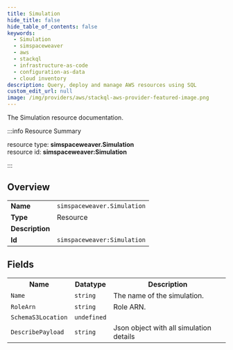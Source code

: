 ```yaml
---
title: Simulation
hide_title: false
hide_table_of_contents: false
keywords:
  - Simulation
  - simspaceweaver
  - aws
  - stackql
  - infrastructure-as-code
  - configuration-as-data
  - cloud inventory
description: Query, deploy and manage AWS resources using SQL
custom_edit_url: null
image: /img/providers/aws/stackql-aws-provider-featured-image.png
---
```

The Simulation resource documentation.

:::info Resource Summary

<div class="row">
<div class="providerDocColumn">
<span>resource type:&nbsp;<b>simspaceweaver.Simulation</b></span><br />
<span>resource id:&nbsp;<b>simspaceweaver:Simulation</b></span><br />
</div>
</div>

:::

## Overview
<table><tbody>
<tr><td><b>Name</b></td><td><code>simspaceweaver.Simulation</code></td></tr>
<tr><td><b>Type</b></td><td>Resource</td></tr>
<tr><td><b>Description</b></td><td></td></tr>
<tr><td><b>Id</b></td><td><code>simspaceweaver:Simulation</code></td></tr>
</tbody></table>

## Fields
<table><tbody>
<tr><th>Name</th><th>Datatype</th><th>Description</th></tr>
<tr><td><code>Name</code></td><td><code>string</code></td><td>The name of the simulation.</td></tr><tr><td><code>RoleArn</code></td><td><code>string</code></td><td>Role ARN.</td></tr><tr><td><code>SchemaS3Location</code></td><td><code>undefined</code></td><td></td></tr><tr><td><code>DescribePayload</code></td><td><code>string</code></td><td>Json object with all simulation details</td></tr>
</tbody></table>